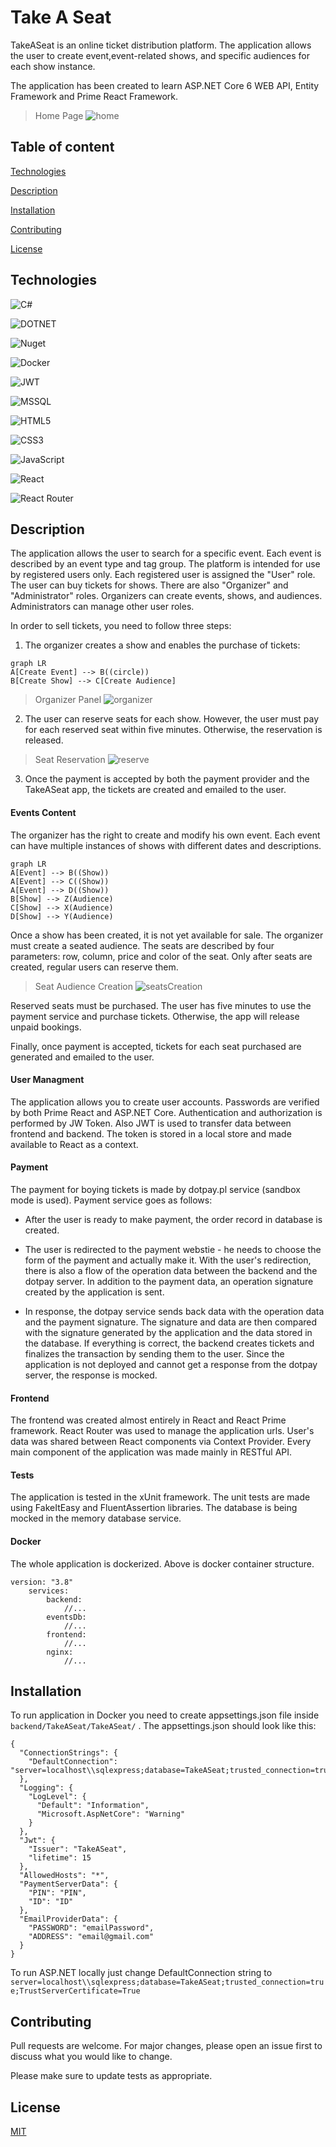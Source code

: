 # Take A Seat

TakeASeat is an online ticket distribution platform. The application allows the user to create event,event-related shows, and specific audiences for each show instance. 

The application has been created to learn ASP.NET Core 6 WEB API, Entity Framework and Prime React Framework. 

> Home Page
![home](https://github.com/Propsowicz/TakeASeat/blob/appPictures/home-page.png?raw=true)

## Table of content

[Technologies](#technologies)

[Description](#description)

[Installation](#installation)

[Contributing](#contributing)

[License](#license)

## Technologies

![C#](https://img.shields.io/badge/C%23-239120?style=for-the-badge&logo=c-sharp&logoColor=white)

![DOTNET](https://img.shields.io/badge/.NET-512BD4?style=for-the-badge&logo=dotnet&logoColor=white)

![Nuget](https://img.shields.io/badge/NuGet-004880?style=for-the-badge&logo=nuget&logoColor=white)

![Docker](https://img.shields.io/badge/Docker-2CA5E0?style=for-the-badge&logo=docker&logoColor=white)

![JWT](https://img.shields.io/badge/JWT-black?style=for-the-badge&logo=JSON%20web%20tokens)

![MSSQL](https://img.shields.io/badge/Microsoft%20SQL%20Server-CC2927?style=for-the-badge&logo=microsoft%20sql%20server&logoColor=white)

![HTML5](https://img.shields.io/badge/html5-%23E34F26.svg?style=for-the-badge&logo=html5&logoColor=white)

![CSS3](https://img.shields.io/badge/css3-%231572B6.svg?style=for-the-badge&logo=css3&logoColor=white)

![JavaScript](https://img.shields.io/badge/javascript-%23323330.svg?style=for-the-badge&logo=javascript&logoColor=%23F7DF1E)

![React](https://img.shields.io/badge/react-%2320232a.svg?style=for-the-badge&logo=react&logoColor=%2361DAFB)

![React Router](https://img.shields.io/badge/React_Router-CA4245?style=for-the-badge&logo=react-router&logoColor=white)

## Description

The application allows the user to search for a specific event. Each event is described by an event type and tag group. The platform is intended for use by registered users only. Each registered user is assigned the "User" role. The user can buy tickets for shows. There are also "Organizer" and "Administrator" roles. Organizers can create events, shows, and audiences. Administrators can manage other user roles.

In order to sell tickets, you need to follow three steps:
1. The organizer creates a show and enables the purchase of tickets:
```mermaid
graph LR
A[Create Event] --> B((circle))
B[Create Show] --> C[Create Audience]
```
> Organizer Panel
![organizer](https://github.com/Propsowicz/TakeASeat/blob/appPictures/create%20event.png?raw=true)

2. The user can reserve seats for each show. However, the user must pay for each reserved seat within five minutes. Otherwise, the reservation is released.

> Seat Reservation
![reserve](https://github.com/Propsowicz/TakeASeat/blob/appPictures/detail.png?raw=true)

3. Once the payment is accepted by both the payment provider and the TakeASeat app, the tickets are created and emailed to the user.

#### Events Content

The organizer has the right to create and modify his own event. Each event can have multiple instances of shows with different dates and descriptions.
```mermaid
graph LR
A[Event] --> B((Show))
A[Event] --> C((Show))
A[Event] --> D((Show))
B[Show] --> Z(Audience)
C[Show] --> X(Audience)
D[Show] --> Y(Audience)
```
Once a show has been created, it is not yet available for sale. The organizer must create a seated audience. The seats are described by four parameters: row, column, price and color of the seat. Only after seats are created, regular users can reserve them.

> Seat Audience Creation
![seatsCreation](https://github.com/Propsowicz/TakeASeat/blob/appPictures/create-audience.png?raw=true)

Reserved seats must be purchased. The user has five minutes to use the payment service and purchase tickets. Otherwise, the app will release unpaid bookings.

Finally, once payment is accepted, tickets for each seat purchased are generated and emailed to the user.

#### User Managment

The application allows you to create user accounts. Passwords are verified by both Prime React and ASP.NET Core.
Authentication and authorization is performed by JW Token. Also JWT is used to transfer data between frontend and backend. The token is stored in a local store and made available to React as a context.

#### Payment

The payment for boying tickets is made by dotpay.pl service (sandbox mode is used). Payment service goes as follows:

- After the user is ready to make payment, the order record in database is created.

- The user is redirected to the payment webstie - he needs to choose the form of the payment and actually make it. With the user's redirection, there is also a flow of the operation data between the backend and the dotpay server. In addition to the payment data, an operation signature created by the application is sent.

- In response, the dotpay service sends back data with the operation data and the payment signature. The signature and data are then compared with the signature generated by the application and the data stored in the database. If everything is correct, the backend creates tickets and finalizes the transaction by sending them to the user. Since the application is not deployed and cannot get a response from the dotpay server, the response is mocked.

#### Frontend

The frontend was created almost entirely in React and React Prime framework. React Router was used to manage the application urls. User's data was shared between React components via Context Provider. Every main component of the application was made mainly in RESTful API. 

#### Tests

The application is tested in the xUnit framework. The unit tests are made using FakeItEasy and FluentAssertion libraries. The database is being mocked in the memory database service.

#### Docker

The whole application is dockerized. Above is docker container structure.

```
version: "3.8"
	services:		
		backend:
			//...
		eventsDb:
			//...
		frontend: 
			//...
		nginx:
			//...
```
## Installation
To run application in Docker you need to create appsettings.json file inside ```backend/TakeASeat/TakeASeat/``` .
The appsettings.json should look like this:
```
{
  "ConnectionStrings": {
    "DefaultConnection": "server=localhost\\sqlexpress;database=TakeASeat;trusted_connection=true;TrustServerCertificate=True"
  },
  "Logging": {
    "LogLevel": {
      "Default": "Information",
      "Microsoft.AspNetCore": "Warning"
    }
  },
  "Jwt": {
    "Issuer": "TakeASeat",
    "lifetime": 15
  },
  "AllowedHosts": "*",
  "PaymentServerData": {
    "PIN": "PIN",
    "ID": "ID"
  },
  "EmailProviderData": {
    "PASSWORD": "emailPassword",
    "ADDRESS": "email@gmail.com"
  }
}
```
To run ASP.NET locally just change DefaultConnection string to ```server=localhost\\sqlexpress;database=TakeASeat;trusted_connection=true;TrustServerCertificate=True```

## Contributing
Pull requests are welcome. For major changes, please open an issue first to discuss what you would like to change.

Please make sure to update tests as appropriate.

## License

[MIT](https://choosealicense.com/licenses/mit/)
